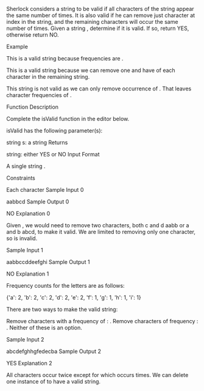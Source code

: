 Sherlock considers a string to be valid if all characters of the string appear the same number of times. It is also valid if he can remove just  character at  index in the string, and the remaining characters will occur the same number of times. Given a string , determine if it is valid. If so, return YES, otherwise return NO.

Example

This is a valid string because frequencies are .


This is a valid string because we can remove one  and have  of each character in the remaining string.


This string is not valid as we can only remove  occurrence of . That leaves character frequencies of .

Function Description

Complete the isValid function in the editor below.

isValid has the following parameter(s):

string s: a string
Returns

string: either YES or NO
Input Format

A single string .

Constraints

Each character
Sample Input 0

aabbcd
Sample Output 0

NO
Explanation 0

Given , we would need to remove two characters, both c and d  aabb or a and b  abcd, to make it valid. We are limited to removing only one character, so  is invalid.

Sample Input 1

aabbccddeefghi
Sample Output 1

NO
Explanation 1

Frequency counts for the letters are as follows:

{'a': 2, 'b': 2, 'c': 2, 'd': 2, 'e': 2, 'f': 1, 'g': 1, 'h': 1, 'i': 1}

There are two ways to make the valid string:

Remove  characters with a frequency of : .
Remove  characters of frequency : .
Neither of these is an option.

Sample Input 2

abcdefghhgfedecba
Sample Output 2

YES
Explanation 2

All characters occur twice except for  which occurs  times. We can delete one instance of  to have a valid string.